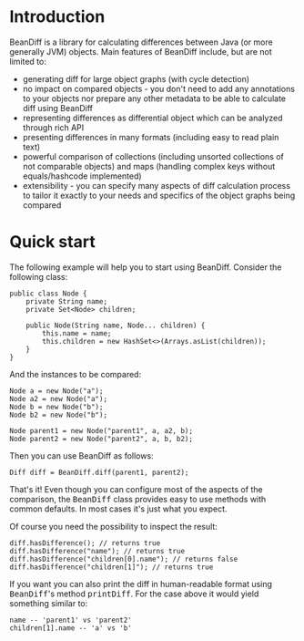 Introduction
============

BeanDiff is a library for calculating differences between Java (or more generally JVM) objects. Main features of BeanDiff include, but are not limited to:

- generating diff for large object graphs (with cycle detection)
- no impact on compared objects - you don't need to add any annotations to your objects nor prepare any other metadata to be able to calculate diff using BeanDiff
- representing differences as differential object which can be analyzed through rich API
- presenting differences in many formats (including easy to read plain text)
- powerful comparison of collections (including unsorted collections of not comparable objects) and maps (handling complex keys without equals/hashcode implemented)
- extensibility - you can specify many aspects of diff calculation process to tailor it exactly to your needs and specifics of the object graphs being compared


Quick start
===========

The following example will help you to start using BeanDiff. Consider the following class:

	public class Node {
		private String name;
		private Set<Node> children;

		public Node(String name, Node... children) {
			this.name = name;
			this.children = new HashSet<>(Arrays.asList(children));
		}
	}

And the instances to be compared:

	Node a = new Node("a");
	Node a2 = new Node("a");
	Node b = new Node("b");
	Node b2 = new Node("b");

	Node parent1 = new Node("parent1", a, a2, b);
	Node parent2 = new Node("parent2", a, b, b2);

Then you can use BeanDiff as follows:

	Diff diff = BeanDiff.diff(parent1, parent2);

That's it! Even though you can configure most of the aspects of the comparison, the <tt>BeanDiff</tt> class provides easy to use methods with common defaults. In most cases it's just what you expect.

Of course you need the possibility to inspect the result:

	diff.hasDifference(); // returns true
	diff.hasDifference("name"); // returns true
	diff.hasDifference("children[0].name"); // returns false
	diff.hasDifference("children[1]"); // returns true

If you want you can also print the diff in human-readable format using <tt>BeanDiff</tt>'s method <tt>printDiff</tt>. For the case above it would yield something similar to:

	name -- 'parent1' vs 'parent2'
	children[1].name -- 'a' vs 'b'
